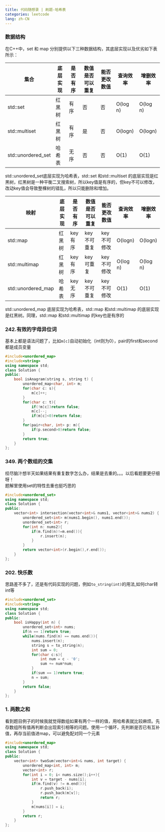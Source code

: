 ```yaml
---
title: 代码随想录 | 刷题-哈希表
categories: leetcode
lang: zh-CN
---
```

### 数据结构

在C++中，set 和 map 分别提供以下三种数据结构，其底层实现以及优劣如下表所示：

| 集合               | 底层实现 | 是否有序 | 数值是否可以重复 | 能否更改数值 | 查询效率 | 增删效率 |
| --- | --- | ---- | --- | --- | --- | --- |
| std::set           | 红黑树   | 有序     | 否               | 否           | O(log n) | O(log n) |
| std::multiset      | 红黑树   | 有序     | 是               | 否           | O(logn)  | O(logn)  |
| std::unordered_set | 哈希表   | 无序     | 否               | 否           | O(1)     | O(1)     |

std::unordered_set底层实现为哈希表，std::set 和std::multiset 的底层实现是红黑树，红黑树是一种平衡二叉搜索树，所以key值是有序的，但key不可以修改，改动key值会导致整棵树的错乱，所以只能删除和增加。

| 映射               | 底层实现 | 是否有序 | 数值是否可以重复 | 能否更改数值 | 查询效率 | 增删效率 |
| --- | --- | --- | --- | --- | --- | --- |
| std::map           | 红黑树   | key有序  | key不可重复      | key不可修改  | O(logn)  | O(logn)  |
| std::multimap      | 红黑树   | key有序  | key可重复        | key不可修改  | O(log n) | O(log n) |
| std::unordered_map | 哈希表   | key无序  | key不可重复      | key不可修改  | O(1)     | O(1)     |


std::unordered_map 底层实现为哈希表，std::map 和std::multimap 的底层实现是红黑树。同理，std::map 和std::multimap 的key也是有序的

### 242.有效的字母异位词  

基本上都是语法问题了，比如`m[c]`自动初始化（int则为0），pair的first和second都是成员变量
```cpp
#include<unordered_map>
#include<string>
using namespace std;
class Solution {
public:
    bool isAnagram(string s, string t) {
        unordered_map<char, int> m;
        for(char c: s){
            m[c]++;
        }
        for(char c: t){
            if(!m[c])return false;
            m[c]--;
            if(m[c]<0)return false;
        }
        for(pair<char, int> p: m){
            if(p.second>0)return false;
        }
        return true;
    }
};
```
### 349. 两个数组的交集

绞尽脑汁想半天如果结果有重复数字怎么办，结果是去重的。。。以后看题要更仔细呀！  
题解里使用set的特性去重也挺巧思的
```cpp
#include<unordered_set>
using namespace std;
class Solution {
public:
    vector<int> intersection(vector<int>& nums1, vector<int>& nums2) {
        unordered_set<int> m(nums1.begin(), nums1.end());
        unordered_set<int> r;
        for(int n: nums2){
            if(m.find(n)!=m.end()){
                r.insert(n);
            }
        }
        return vector<int>(r.begin(),r.end());
    }
};
```
### 202. 快乐数

思路差不多了，还是有代码实现的问题，例如`to_string(int)`的用法,如何char转int等
```cpp
#include<unordered_set>
#include<string>
using namespace std;
class Solution {
public:
    bool isHappy(int n) {
        unordered_set<int> nums;
        if(n == 1)return true;
        while(nums.find(n) == nums.end()){
            nums.insert(n);
            string s = to_string(n);
            int sum = 0;
            for(char c:s){
                int num = c - '0';
                sum += num*num;
            }
            if(sum == 1)return true;
            n = sum;
        }
        return false;
    }
};
```
### 1. 两数之和

看到题目例子的时候我就觉得数组如果有两个一样的值，用哈希表就比较麻烦。先存数组所有值再判断会出现索引相等的问题。使用一个循环，先判断是否已有互补值，再存当前值进map，可以避免配对同一个元素
```cpp
#include<unordered_map>
using namespace std;
class Solution {
public:
    vector<int> twoSum(vector<int>& nums, int target) {
        unordered_map<int, int> m;
        vector<int> r;
        for(int i = 0; i< nums.size();i++){
            int v = target - nums[i];
            if(m.find(v) != m.end()){
                r.push_back(i);
                r.push_back(m[v]);
                return r;
            }
            m[nums[i]] = i;
        }
        return r;
    }
};
```